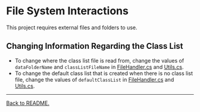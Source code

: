 # File System Interactions

This project requires external files and folders to use.

## Changing Information Regarding the Class List

-   To change where the class list file is read from, change the values of `dataFolderName` and `classListFileName` in [FileHandler.cs](../Classroom-Seating-Planner/Classroom-Seating-Planner/src/FileHandler.cs) and [Utils.cs](../Classroom-Seating-Planner/Tests/Utils.cs).
-   To change the default class list that is created when there is no class list file, change the values of `defaultClassList` in [FileHandler.cs](../Classroom-Seating-Planner/Classroom-Seating-Planner/src/FileHandler.cs) and [Utils.cs](../Classroom-Seating-Planner/Tests/Utils.cs).

---

[Back to README.](../README.md)
